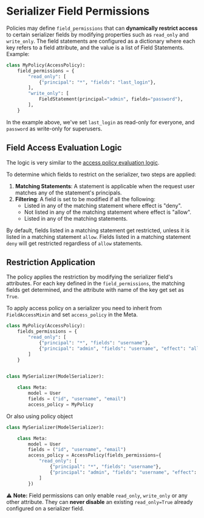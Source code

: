 # Serializer Field Permissions

Policies may define `field_permissions` that can **dynamically restrict access** to certain serializer fields 
by modifying properties such as `read_only` and `write_only`.
The field statements are configured as a dictionary where each key refers to a field attribute, 
and the value is a list of Field Statements. Example:
```python
class MyPolicy(AccessPolicy):
    field_permissions = {
        "read_only": [
            {"principal": "*", "fields": "last_login"},
        ],
        "write_only": [
            FieldStatement(principal="admin", fields="password"),
        ],
    }
```

In the example above, we've set `last_login` as read-only for everyone, and `password` as write-only for superusers.

## Field Access Evaluation Logic

The logic is very similar to the [access policy evaluation logic](../policy_logic.md).

To determine which fields to restrict on the serializer, two steps are applied:
1. **Matching Statements**: A statement is applicable when the request user matches any of the statement's principals.
2. **Filtering**: A field is set to be modified if all the following:
   * Listed in any of the matching statement where effect is "deny".
   * Not listed in any of the matching statement where effect is "allow".
   * Listed in any of the matching statements. 

By default, fields listed in a matching statement get restricted, unless it is listed in a matching statement `allow`. 
Fields listed in a matching statement `deny` will get restricted regardless of `allow` statements.

## Restriction Application

The policy applies the restriction by modifying the serializer field's attributes.
For each key defined in the `field_permissions`, the matching fields get determined, 
and the attribute with name of the key get set as `True`.

To apply access policy on a serializer you need to inherit from `FieldAccessMixin` and set `access_policy` in the Meta.
```python
class MyPolicy(AccessPolicy):
    fields_permissions = {
        "read_only": [
            {"principal": "*", "fields": "username"},
            {"principal": "admin", "fields": "username", "effect": "allow"},
        ]
    }

    
class MySerializer(ModelSerializer):

    class Meta:
        model = User
        fields = ("id", "username", "email")
        access_policy = MyPolicy
```

Or also using policy object

```python
class MySerializer(ModelSerializer):

    class Meta:
        model = User
        fields = ("id", "username", "email")
        access_policy = AccessPolicy(fields_permissions={
            "read_only": [
                {"principal": "*", "fields": "username"},
                {"principal": "admin", "fields": "username", "effect": "allow"},
            ]
        })
```

:warning: **Note:** Field permissions can only enable `read_only`, `write_only` or any other attribute. 
They can **never disable** an existing `read_only=True` already configured on a serializer field.